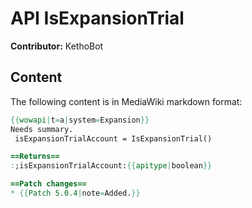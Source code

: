 # API IsExpansionTrial

**Contributor:** KethoBot

## Content

The following content is in MediaWiki markdown format:

```mediawiki
{{wowapi|t=a|system=Expansion}}
Needs summary.
 isExpansionTrialAccount = IsExpansionTrial()

==Returns==
:;isExpansionTrialAccount:{{apitype|boolean}}

==Patch changes==
* {{Patch 5.0.4|note=Added.}}
```